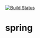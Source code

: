 [![Build Status](https://travis-ci.com/rgr2k/spring.svg?branch=master)](https://travis-ci.com/rgr2k/spring)

# spring
